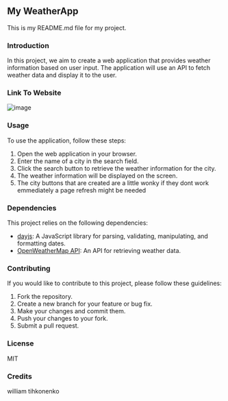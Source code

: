 ## My WeatherApp

This is my README.md file for my project.

### Introduction

In this project, we aim to create a web application that provides weather information based on user input. The application will use an API to fetch weather data and display it to the user.

### Link To Website
![image](https://github.com/WillZealot/weatherapp/assets/127908016/eb82c036-0974-44ec-8c78-92e4ea3b351f)







### Usage

To use the application, follow these steps:

1. Open the web application in your browser.
2. Enter the name of a city in the search field.
3. Click the search button to retrieve the weather information for the city.
4. The weather information will be displayed on the screen.
5. The city buttons that are created are a little wonky if they dont work emmediately a page refresh might be needed

### Dependencies

This project relies on the following dependencies:

- [dayjs](https://github.com/iamkun/dayjs): A JavaScript library for parsing, validating, manipulating, and formatting dates.
- [OpenWeatherMap API](https://openweathermap.org/api): An API for retrieving weather data.

### Contributing

If you would like to contribute to this project, please follow these guidelines:

1. Fork the repository.
2. Create a new branch for your feature or bug fix.
3. Make your changes and commit them.
4. Push your changes to your fork.
5. Submit a pull request.

### License
MIT

### Credits 
william tihkonenko
